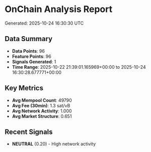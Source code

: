 # OnChain Analysis Report
Generated: 2025-10-24 16:30:30 UTC

## Data Summary
- **Data Points**: 96
- **Feature Points**: 96
- **Signals Generated**: 1
- **Time Range**: 2025-10-22 21:39:01.165969+00:00 to 2025-10-24 16:30:28.677771+00:00

## Key Metrics
- **Avg Mempool Count**: 49790
- **Avg Fee (30min)**: 1.3 sat/vB
- **Avg Network Activity**: 1.000
- **Avg Market Structure**: 0.651

## Recent Signals
- **NEUTRAL** (0.20) - High network activity
